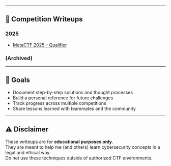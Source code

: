 
---

## 📝 Competition Writeups

### 2025
- [MetaCTF 2025 – Qualifier](./MetaCTF-Road-To-CyberBay)

### (Archived)


---

## 🎯 Goals
- Document step-by-step solutions and thought processes  
- Build a personal reference for future challenges  
- Track progress across multiple competitions  
- Share lessons learned with teammates and the community  

---

## ⚠️ Disclaimer
These writeups are for **educational purposes only**.  
They are meant to help me (and others) learn cybersecurity concepts in a legal and ethical way.  
Do not use these techniques outside of authorized CTF environments.

